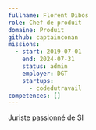 ```yaml
---
fullname: Florent Dibos
role: Chef de produit
domaine: Produit
github: captainconan
missions:
  - start: 2019-07-01
    end: 2024-07-31
    status: admin
    employer: DGT
    startups:
      - codedutravail
competences: []
---
```

Juriste passionné de SI